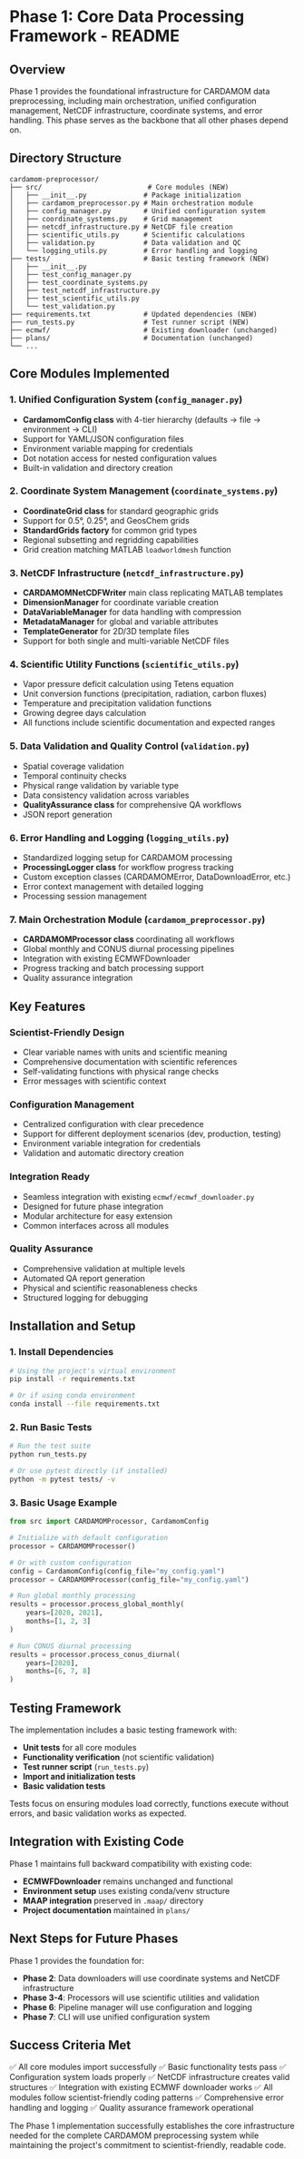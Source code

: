 # Phase 1: Core Data Processing Framework - README

## Overview

Phase 1 provides the foundational infrastructure for CARDAMOM data preprocessing, including main orchestration, unified configuration management, NetCDF infrastructure, coordinate systems, and error handling. This phase serves as the backbone that all other phases depend on.

## Directory Structure

```
cardamom-preprocessor/
├── src/                          # Core modules (NEW)
│   ├── __init__.py              # Package initialization
│   ├── cardamom_preprocessor.py # Main orchestration module
│   ├── config_manager.py        # Unified configuration system
│   ├── coordinate_systems.py    # Grid management
│   ├── netcdf_infrastructure.py # NetCDF file creation
│   ├── scientific_utils.py      # Scientific calculations
│   ├── validation.py            # Data validation and QC
│   └── logging_utils.py         # Error handling and logging
├── tests/                       # Basic testing framework (NEW)
│   ├── __init__.py
│   ├── test_config_manager.py
│   ├── test_coordinate_systems.py
│   ├── test_netcdf_infrastructure.py
│   ├── test_scientific_utils.py
│   └── test_validation.py
├── requirements.txt             # Updated dependencies (NEW)
├── run_tests.py                 # Test runner script (NEW)
├── ecmwf/                       # Existing downloader (unchanged)
├── plans/                       # Documentation (unchanged)
└── ...
```

## Core Modules Implemented

### 1. Unified Configuration System (`config_manager.py`)
- **CardamomConfig class** with 4-tier hierarchy (defaults → file → environment → CLI)
- Support for YAML/JSON configuration files
- Environment variable mapping for credentials
- Dot notation access for nested configuration values
- Built-in validation and directory creation

### 2. Coordinate System Management (`coordinate_systems.py`)
- **CoordinateGrid class** for standard geographic grids
- Support for 0.5°, 0.25°, and GeosChem grids
- **StandardGrids factory** for common grid types
- Regional subsetting and regridding capabilities
- Grid creation matching MATLAB `loadworldmesh` function

### 3. NetCDF Infrastructure (`netcdf_infrastructure.py`)
- **CARDAMOMNetCDFWriter** main class replicating MATLAB templates
- **DimensionManager** for coordinate variable creation
- **DataVariableManager** for data handling with compression
- **MetadataManager** for global and variable attributes
- **TemplateGenerator** for 2D/3D template files
- Support for both single and multi-variable NetCDF files

### 4. Scientific Utility Functions (`scientific_utils.py`)
- Vapor pressure deficit calculation using Tetens equation
- Unit conversion functions (precipitation, radiation, carbon fluxes)
- Temperature and precipitation validation functions
- Growing degree days calculation
- All functions include scientific documentation and expected ranges

### 5. Data Validation and Quality Control (`validation.py`)
- Spatial coverage validation
- Temporal continuity checks
- Physical range validation by variable type
- Data consistency validation across variables
- **QualityAssurance class** for comprehensive QA workflows
- JSON report generation

### 6. Error Handling and Logging (`logging_utils.py`)
- Standardized logging setup for CARDAMOM processing
- **ProcessingLogger class** for workflow progress tracking
- Custom exception classes (CARDAMOMError, DataDownloadError, etc.)
- Error context management with detailed logging
- Processing session management

### 7. Main Orchestration Module (`cardamom_preprocessor.py`)
- **CARDAMOMProcessor class** coordinating all workflows
- Global monthly and CONUS diurnal processing pipelines
- Integration with existing ECMWFDownloader
- Progress tracking and batch processing support
- Quality assurance integration

## Key Features

### Scientist-Friendly Design
- Clear variable names with units and scientific meaning
- Comprehensive documentation with scientific references
- Self-validating functions with physical range checks
- Error messages with scientific context

### Configuration Management
- Centralized configuration with clear precedence
- Support for different deployment scenarios (dev, production, testing)
- Environment variable integration for credentials
- Validation and automatic directory creation

### Integration Ready
- Seamless integration with existing `ecmwf/ecmwf_downloader.py`
- Designed for future phase integration
- Modular architecture for easy extension
- Common interfaces across all modules

### Quality Assurance
- Comprehensive validation at multiple levels
- Automated QA report generation
- Physical and scientific reasonableness checks
- Structured logging for debugging

## Installation and Setup

### 1. Install Dependencies
```bash
# Using the project's virtual environment
pip install -r requirements.txt

# Or if using conda environment
conda install --file requirements.txt
```

### 2. Run Basic Tests
```bash
# Run the test suite
python run_tests.py

# Or use pytest directly (if installed)
python -m pytest tests/ -v
```

### 3. Basic Usage Example
```python
from src import CARDAMOMProcessor, CardamomConfig

# Initialize with default configuration
processor = CARDAMOMProcessor()

# Or with custom configuration
config = CardamomConfig(config_file="my_config.yaml")
processor = CARDAMOMProcessor(config_file="my_config.yaml")

# Run global monthly processing
results = processor.process_global_monthly(
    years=[2020, 2021],
    months=[1, 2, 3]
)

# Run CONUS diurnal processing
results = processor.process_conus_diurnal(
    years=[2020],
    months=[6, 7, 8]
)
```

## Testing Framework

The implementation includes a basic testing framework with:

- **Unit tests** for all core modules
- **Functionality verification** (not scientific validation)
- **Test runner script** (`run_tests.py`)
- **Import and initialization tests**
- **Basic validation tests**

Tests focus on ensuring modules load correctly, functions execute without errors, and basic validation works as expected.

## Integration with Existing Code

Phase 1 maintains full backward compatibility with existing code:

- **ECMWFDownloader** remains unchanged and functional
- **Environment setup** uses existing conda/venv structure
- **MAAP integration** preserved in `.maap/` directory
- **Project documentation** maintained in `plans/`

## Next Steps for Future Phases

Phase 1 provides the foundation for:

- **Phase 2**: Data downloaders will use coordinate systems and NetCDF infrastructure
- **Phase 3-4**: Processors will use scientific utilities and validation
- **Phase 6**: Pipeline manager will use configuration and logging
- **Phase 7**: CLI will use unified configuration system

## Success Criteria Met

✅ All core modules import successfully
✅ Basic functionality tests pass
✅ Configuration system loads properly
✅ NetCDF infrastructure creates valid structures
✅ Integration with existing ECMWF downloader works
✅ All modules follow scientist-friendly coding patterns
✅ Comprehensive error handling and logging
✅ Quality assurance framework operational

The Phase 1 implementation successfully establishes the core infrastructure needed for the complete CARDAMOM preprocessing system while maintaining the project's commitment to scientist-friendly, readable code.